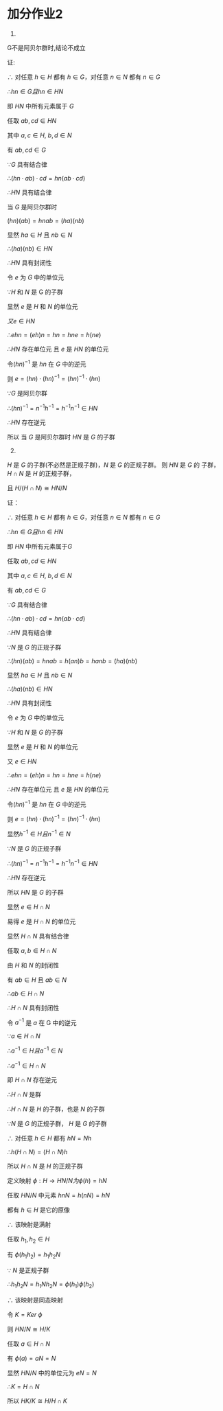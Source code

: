 # 加分作业2

1.

G不是阿贝尔群时,结论不成立

证:

∴ 对任意 $h ∈ H$ 都有 $h ∈ G$，对任意 $n ∈ N$ 都有 $n ∈ G$

$∴ hn ∈ G 且 hn ∈ HN$

即 $HN$ 中所有元素属于 $G$

任取 $ab,cd ∈ HN$

其中 $a,c ∈ H,\ b,d ∈ N$

有 $ab,cd ∈ G$

$∵ G$ 具有结合律

$∴ (hn·ab)·cd = hn (ab·cd)$

$∴ HN$ 具有结合律

当 $G$ 是阿贝尔群时

$(hn)(ab) = hnab = (ha)(nb)$

显然 $ha ∈ H$ 且 $nb ∈ N$

$∴ (ha)(nb) ∈ HN$

$∴ HN$ 具有封闭性

令 $e$ 为 $G$ 中的单位元

$∵ H$ 和 $N$ 是 G 的子群

显然 $e$ 是 $H$ 和 $N$ 的单位元

$又 e ∈ HN$

$∴ ehn = (eh)n = hn = hne = h(ne)$

$∴ HN$ 存在单位元 且 $e$ 是 $HN$ 的单位元

令$(hn)^{-1}$ 是 $hn$ 在 $G$ 中的逆元

则 $e = (hn)·(hn)^{-1} = (hn)^{-1} · (hn)$

$∵ G$ 是阿贝尔群

$∴ (hn)^{-1} = n^{-1}h^{-1} = h^{-1}n^{-1} ∈ HN$

$∴ HN$ 存在逆元

所以 当 $G$ 是阿贝尔群时 $HN$ 是 $G$ 的子群

2.

$H$ 是 $G$ 的子群(不必然是正规子群)，$N$ 是 $G$ 的正规子群。 则 $HN$ 是 $G$ 的 子群， $H∩N$ 是 $H$ 的正规子群，

且 $H/(H∩N) \cong HN/N$

证：

$∴$ 对任意 $h ∈ H$ 都有 $h ∈ G$，对任意 $n ∈ N$ 都有 $n ∈ G$

$∴ hn ∈ G 且 hn ∈ HN$

即 $HN$ 中所有元素属于$G$

任取 $ab,cd ∈ HN$

其中 $a,c ∈ H,\ b,d ∈ N$

有 $ab,cd ∈ G$

$∵ G$ 具有结合律

$∴ (hn·ab)·cd = hn (ab·cd)$

$∴ HN$ 具有结合律

$∵ N$ 是 $G$ 的正规子群

$∴ (hn)(ab) = hnab = h(an)b = hanb = (ha)(nb)$

显然 $ha ∈ H$ 且 $nb ∈ N$

$∴ (ha)(nb) ∈ HN$

$∴ HN$ 具有封闭性

令 $e$ 为 $G$ 中的单位元

$∵ H$ 和 $N$ 是 $G$ 的子群

显然 $e$ 是 $H$ 和 $N$ 的单位元

又 $e ∈ HN$

$∴ ehn = (eh)n = hn = hne = h(ne)$

$∴ HN$ 存在单位元 且 $e$ 是 $HN$ 的单位元

令$(hn)^{-1}$ 是 $hn$ 在 $G$ 中的逆元

则 $e = (hn)·(hn)^{-1} = (hn)^{-1} · (hn)$

显然$h^{-1} ∈ H 且 n^{-1} ∈ N$

$∵ N$ 是 $G$ 的正规子群

$∴ (hn)^{-1} = n^{-1}h^{-1} = h^{-1}n^{-1} ∈ HN$

$∴ HN$ 存在逆元

所以 $HN$ 是 $G$ 的子群

显然 $e ∈ H ∩ N$

易得 $e$ 是 $H ∩ N$ 的单位元

显然 $H ∩ N$ 具有结合律

任取 $a,b ∈ H ∩ N$

由 $H$ 和 $N$ 的封闭性

有 $ab ∈ H$ 且 $ab ∈ N$

$∴ ab ∈ H ∩ N$

$∴ H ∩ N$ 具有封闭性

令 $a^{-1}$ 是 $a$ 在 G 中的逆元

$∵ a ∈ H ∩ N$

$∴ a^{-1} ∈ H 且 a^{-1} ∈ N$

$∴ a^{-1} ∈ H ∩ N$

即 $H ∩ N$ 存在逆元

$∴ H ∩ N$ 是群

$∴ H ∩ N$ 是 $H$ 的子群，也是 $N$ 的子群

$∵ N$ 是 $G$ 的正规子群， $H$ 是 $G$ 的子群

$∴$ 对任意 $h ∈ H$ 都有 $hN = Nh$

$∴ h(H ∩ N) = (H ∩ N)h$

所以 $H ∩ N$ 是 $H$ 的正规子群

定义映射 $ϕ : H → HN/N 为 ϕ(h) = hN$

任取 $HN/N$ 中元素 $hnN = h(nN) = hN$

都有 $h ∈ H$ 是它的原像

$∴$ 该映射是满射

任取 $h_1,h_2 ∈ H$

有 $ϕ(h_1h_2) = h_1h_2N$

$∵$ $N$ 是正规子群

$∴ h_1h_2N = h_1Nh_2N = ϕ(h_1)ϕ(h_2)$

$∴$ 该映射是同态映射

令 $K = Ker\ ϕ$

则 $HN/N \cong H/K$

任取 $a ∈ H∩N$

有 $ϕ(a) = aN = N$

显然 $HN/N$ 中的单位元为 $eN = N$

$∴ K = H∩N$

所以 $HK/K \cong H/H ∩ K$